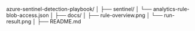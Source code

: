 azure-sentinel-detection-playbook/
│
├── sentinel/
│   └── analytics-rule-blob-access.json
│
├── docs/
│   ├── rule-overview.png
│   └── run-result.png
│
├── README.md

